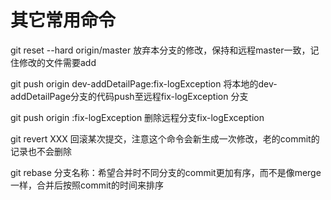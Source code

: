 # 其它常用命令

git reset --hard origin/master  放弃本分支的修改，保持和远程master一致，记住修改的文件需要add

git push origin dev-addDetailPage:fix-logException  将本地的dev-addDetailPage分支的代码push至远程fix-logException 分支

git push origin :fix-logException 删除远程分支fix-logException

git revert XXX   回滚某次提交，注意这个命令会新生成一次修改，老的commit的记录也不会删除

git rebase 分支名称：希望合并时不同分支的commit更加有序，而不是像merge一样，合并后按照commit的时间来排序

